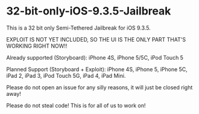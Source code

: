 # 32-bit-only-iOS-9.3.5-Jailbreak

This is a 32 bit only Semi-Tethered Jailbreak for iOS 9.3.5.

EXPLOIT IS NOT YET INCLUDED, SO THE UI IS THE ONLY PART THAT'S WORKING RIGHT NOW!!

Already supported (Storyboard): iPhone 4S, iPhone 5/5C, iPod Touch 5

Planned Support (Storyboard + Exploit): iPhone 4S, iPhone 5, iPhone 5C, iPad 2, iPad 3, iPod Touch 5G, iPad 4, iPad Mini. 

Please do not open an issue for any silly reasons, it will just be closed right away!

Please do not steal code! This is for all of us to work on!
